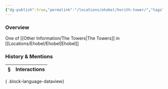 ```yaml
---
{"dg-publish":true,"permalink":"/locations/ehobel/horith-tower/","tags":["Undiscovered"],"updated":"2025-07-31T14:28:38.501+01:00"}
---
```


### Overview
One of [[Other Information/The Towers\|The Towers]] in [[Locations/Ehobel/Ehobel\|Ehobel]]

### History & Mentions
| § | Interactions |
| - | ------------ |

{ .block-language-dataview}